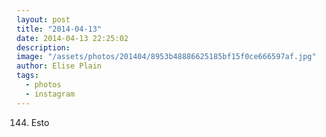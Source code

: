 ```yaml
---
layout: post
title: "2014-04-13"
date: 2014-04-13 22:25:02
description: 
image: "/assets/photos/201404/8953b48886625185bf15f0ce666597af.jpg"
author: Elise Plain
tags: 
  - photos
  - instagram
---
```


144. Esto
<p></p>
